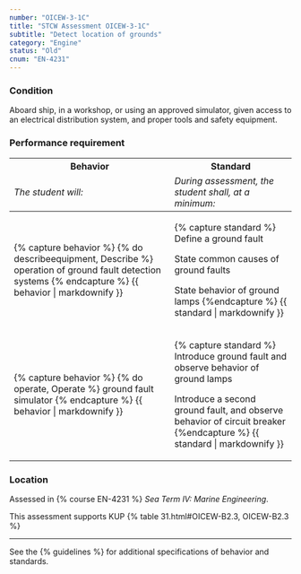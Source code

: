 ```yaml
---
number: "OICEW-3-1C"
title: "STCW Assessment OICEW-3-1C"
subtitle: "Detect location of grounds"
category: "Engine"
status: "Old"
cnum: "EN-4231"
---
```

### Condition

Aboard ship, in a workshop, or using an approved simulator, given access to an electrical distribution system, and proper tools and safety equipment.

### Performance requirement 

<table width='100%' class='Guidelines'>
 <thead>
 <tr>
     <th class='thirty'>Behavior</th>
     <th class='seventy'>Standard</th>
 </tr>
 <tr>
     <td><em>The student will:</em></td>
     <td><em>During assessment, the student shall, at a minimum:</em></td>
 </tr>
 </thead>
 <tbody>
 

<tr><td>

{% capture behavior %}
{% do describeequipment, Describe %} operation of ground fault detection systems
{% endcapture %}
{{ behavior | markdownify }}

</td><td>

{% capture standard %}
Define a ground fault

State common causes of ground faults

State behavior of ground lamps
{%endcapture %}
{{ standard | markdownify }}

</td></tr>



<tr><td>

{% capture behavior %}
{% do operate, Operate %} ground fault simulator
{% endcapture %}
{{ behavior | markdownify }}

</td><td>

{% capture standard %}
Introduce ground fault and observe behavior of ground lamps

Introduce a second ground fault, and observe behavior of circuit breaker
{%endcapture %}
{{ standard | markdownify }}

</td></tr>



 </tbody>
 </table>

### Location

Assessed in  {% course  EN-4231 %}  *Sea Term IV: Marine Engineering*.

This assessment supports KUP {% table 31.html#OICEW-B2.3, OICEW-B2.3 %}

***



See the {% guidelines %} for additional specifications of behavior and standards.